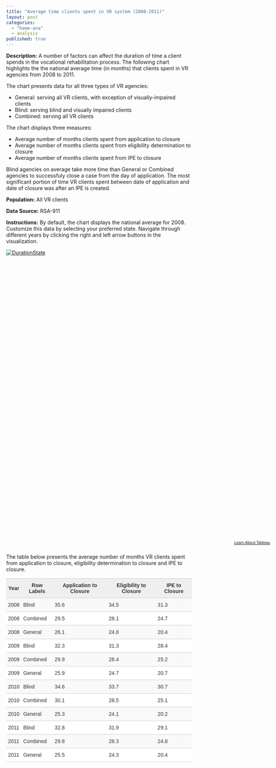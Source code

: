 ```yaml
---
title: "Average time clients spent in VR system (2008-2011)"
layout: post
categories: 
  - "home-ana"
  - analysis
published: true
---
```


**Description:**
A number of factors can affect the duration of time a client spends in the vocational rehabilitation process. The following chart highlights the the national average time (in months) that clients spent in VR agencies from 2008 to 2011.

The chart presents data for all three types of VR agencies: 

- General: serving all VR clients, with exception of visually-impaired clients
- Blind: serving blind and visually impaired clients
- Combined: serving all VR clients

The chart displays three measures:

- Average number of months clients spent from application to closure
- Average number of months clients spent from eligibility determination to closure
- Average number of months clients spent from IPE to closure

Blind agencies on average take more time than General or Combined agencies to successfuly close a case from the day of application. The most significant portion of time VR clients spent between date of application and date of closure was after an IPE is created. 

**Population:** All VR clients

**Data Source:** RSA-911

**Instructions:**
By default, the chart displays the national average for 2008. Customize this data by selecting your preferred state. Navigate through different years by clicking the right and left arrow buttons in the visualization. 

<script type='text/javascript' src='https://public.tableausoftware.com/javascripts/api/viz_v1.js'></script><div class='tableauPlaceholder' style='width: 724px; height: 789px;'><noscript><a href='#'><img alt='DurationState ' src='https:&#47;&#47;public.tableausoftware.com&#47;static&#47;images&#47;RS&#47;RSA911_Duration&#47;DurationState&#47;1_rss.png' style='border: none' /></a></noscript><object class='tableauViz' width='724' height='789' style='display:none;'><param name='host_url' value='https%3A%2F%2Fpublic.tableausoftware.com%2F' /> <param name='site_root' value='' /><param name='name' value='RSA911_Duration&#47;DurationState' /><param name='tabs' value='no' /><param name='toolbar' value='yes' /><param name='static_image' value='https:&#47;&#47;public.tableausoftware.com&#47;static&#47;images&#47;RS&#47;RSA911_Duration&#47;DurationState&#47;1.png' /> <param name='animate_transition' value='yes' /><param name='display_static_image' value='yes' /><param name='display_spinner' value='yes' /><param name='display_overlay' value='yes' /><param name='display_count' value='yes' /></object></div><div style='width:724px;height:22px;padding:0px 10px 0px 0px;color:black;font:normal 8pt verdana,helvetica,arial,sans-serif;'><div style='float:right; padding-right:8px;'><a href='http://www.tableausoftware.com/public/about-tableau-products?ref=https://public.tableausoftware.com/views/RSA911_Duration/DurationState' target='_blank'>Learn About Tableau</a></div></div>

The table below presents the average number of months VR clients spent from application to closure, eligibility determination to closure and IPE to closure. 


<style type="text/css">
.tg  {border-collapse:collapse;border-spacing:0;border-color:#ccc;}
.tg td{font-family:Arial, sans-serif;font-size:14px;padding:10px 5px;border-style:solid;border-width:0px;overflow:hidden;word-break:normal;border-color:#ccc;color:#333;background-color:#fff;border-top-width:1px;border-bottom-width:1px;}
.tg th{font-family:Arial, sans-serif;font-size:14px;font-weight:normal;padding:10px 5px;border-style:solid;border-width:0px;overflow:hidden;word-break:normal;border-color:#ccc;color:#333;background-color:#f0f0f0;border-top-width:1px;border-bottom-width:1px;}
.tg .tg-wr85{font-weight:bold;background-color:#efefef;text-align:center}
.tg .tg-4eph{background-color:#f9f9f9}
</style>
<table class="tg">
  <tr>
    <th class="tg-wr85">Year</th>
    <th class="tg-wr85">Row Labels</th>
    <th class="tg-wr85">Application to Closure</th>
    <th class="tg-wr85">Eligibility to Closure</th>
    <th class="tg-wr85">IPE to Closure</th>
  </tr>
  <tr>
    <td class="tg-4eph">2008</td>
    <td class="tg-4eph">Blind</td>
    <td class="tg-4eph">35.6</td>
    <td class="tg-4eph">34.5</td>
    <td class="tg-4eph">31.3</td>
  </tr>
  <tr>
    <td class="tg-031e">2008</td>
    <td class="tg-031e">Combined</td>
    <td class="tg-031e">29.5</td>
    <td class="tg-031e">28.1</td>
    <td class="tg-031e">24.7</td>
  </tr>
  <tr>
    <td class="tg-4eph">2008</td>
    <td class="tg-4eph">General</td>
    <td class="tg-4eph">26.1</td>
    <td class="tg-4eph">24.8</td>
    <td class="tg-4eph">20.4</td>
  </tr>
  <tr>
    <td class="tg-031e">2009</td>
    <td class="tg-031e">Blind</td>
    <td class="tg-031e">32.3</td>
    <td class="tg-031e">31.3</td>
    <td class="tg-031e">28.4</td>
  </tr>
  <tr>
    <td class="tg-4eph">2009</td>
    <td class="tg-4eph">Combined</td>
    <td class="tg-4eph">29.9</td>
    <td class="tg-4eph">28.4</td>
    <td class="tg-4eph">25.2</td>
  </tr>
  <tr>
    <td class="tg-031e">2009</td>
    <td class="tg-031e">General</td>
    <td class="tg-031e">25.9</td>
    <td class="tg-031e">24.7</td>
    <td class="tg-031e">20.7</td>
  </tr>
  <tr>
    <td class="tg-4eph">2010</td>
    <td class="tg-4eph">Blind</td>
    <td class="tg-4eph">34.6</td>
    <td class="tg-4eph">33.7</td>
    <td class="tg-4eph">30.7</td>
  </tr>
  <tr>
    <td class="tg-031e">2010</td>
    <td class="tg-031e">Combined</td>
    <td class="tg-031e">30.1</td>
    <td class="tg-031e">28.5</td>
    <td class="tg-031e">25.1</td>
  </tr>
  <tr>
    <td class="tg-4eph">2010</td>
    <td class="tg-4eph">General</td>
    <td class="tg-4eph">25.3</td>
    <td class="tg-4eph">24.1</td>
    <td class="tg-4eph">20.2</td>
  </tr>
  <tr>
    <td class="tg-031e">2011</td>
    <td class="tg-031e">Blind</td>
    <td class="tg-031e">32.8</td>
    <td class="tg-031e">31.9</td>
    <td class="tg-031e">29.1</td>
  </tr>
  <tr>
    <td class="tg-4eph">2011</td>
    <td class="tg-4eph">Combined</td>
    <td class="tg-4eph">29.8</td>
    <td class="tg-4eph">28.3</td>
    <td class="tg-4eph">24.8</td>
  </tr>
  <tr>
    <td class="tg-031e">2011</td>
    <td class="tg-031e">General</td>
    <td class="tg-031e">25.5</td>
    <td class="tg-031e">24.3</td>
    <td class="tg-031e">20.4</td>
  </tr>
</table>